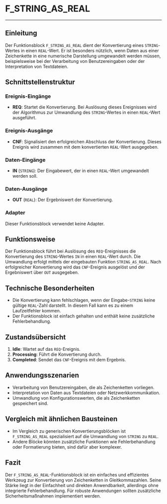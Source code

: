# F_STRING_AS_REAL

* * * * * * * * * *
## Einleitung
Der Funktionsblock `F_STRING_AS_REAL` dient der Konvertierung eines `STRING`-Wertes in einen `REAL`-Wert. Er ist besonders nützlich, wenn Daten aus einer Zeichenkette in eine numerische Darstellung umgewandelt werden müssen, beispielsweise bei der Verarbeitung von Benutzereingaben oder der Interpretation von Textdateien.

## Schnittstellenstruktur

### **Ereignis-Eingänge**
- **REQ**: Startet die Konvertierung. Bei Auslösung dieses Ereignisses wird der Algorithmus zur Umwandlung des `STRING`-Wertes in einen `REAL`-Wert ausgeführt.

### **Ereignis-Ausgänge**
- **CNF**: Signalisiert den erfolgreichen Abschluss der Konvertierung. Dieses Ereignis wird zusammen mit dem konvertierten `REAL`-Wert ausgegeben.

### **Daten-Eingänge**
- **IN** (`STRING`): Der Eingabewert, der in einen `REAL`-Wert umgewandelt werden soll.

### **Daten-Ausgänge**
- **OUT** (`REAL`): Der Ergebniswert der Konvertierung.

### **Adapter**
Dieser Funktionsblock verwendet keine Adapter.

## Funktionsweise
Der Funktionsblock führt bei Auslösung des `REQ`-Ereignisses die Konvertierung des `STRING`-Wertes `IN` in einen `REAL`-Wert durch. Die Umwandlung erfolgt mittels der eingebauten Funktion `STRING_AS_REAL`. Nach erfolgreicher Konvertierung wird das `CNF`-Ereignis ausgelöst und der Ergebniswert über `OUT` ausgegeben.

## Technische Besonderheiten
- Die Konvertierung kann fehlschlagen, wenn der Eingabe-`STRING` keine gültige `REAL`-Zahl darstellt. In diesem Fall kann es zu einem Laufzeitfehler kommen.
- Der Funktionsblock ist einfach gehalten und enthält keine zusätzliche Fehlerbehandlung.

## Zustandsübersicht
1. **Idle**: Wartet auf das `REQ`-Ereignis.
2. **Processing**: Führt die Konvertierung durch.
3. **Completed**: Sendet das `CNF`-Ereignis mit dem Ergebnis.

## Anwendungsszenarien
- Verarbeitung von Benutzereingaben, die als Zeichenketten vorliegen.
- Interpretation von Daten aus Textdateien oder Netzwerkkommunikation.
- Umwandlung von Konfigurationswerten, die als Zeichenketten gespeichert sind.

## Vergleich mit ähnlichen Bausteinen
- Im Vergleich zu generischen Konvertierungsblöcken ist `F_STRING_AS_REAL` spezialisiert auf die Umwandlung von `STRING` zu `REAL`.
- Andere Blöcke könnten zusätzliche Funktionen wie Fehlerbehandlung oder Formatierung bieten, sind dafür aber komplexer.

## Fazit
Der `F_STRING_AS_REAL`-Funktionsblock ist ein einfaches und effizientes Werkzeug zur Konvertierung von Zeichenketten in Gleitkommazahlen. Seine Stärke liegt in der Einfachheit und direkten Anwendbarkeit, allerdings ohne integrierte Fehlerbehandlung. Für robuste Anwendungen sollten zusätzliche Sicherheitsmaßnahmen implementiert werden.